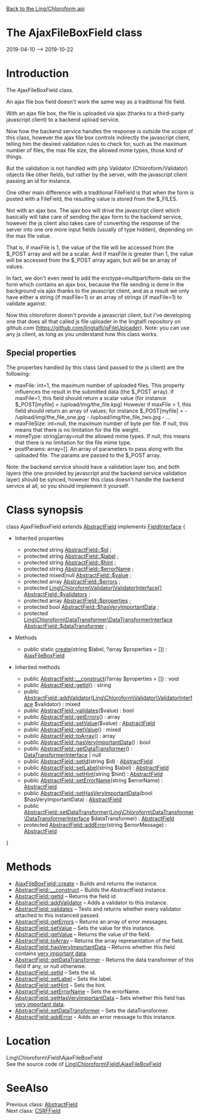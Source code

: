[Back to the Ling/Chloroform api](https://github.com/lingtalfi/Chloroform/blob/master/doc/api/Ling/Chloroform.md)



The AjaxFileBoxField class
================
2019-04-10 --> 2019-10-22






Introduction
============

The AjaxFileBoxField class.

An ajax file box field doesn't work the same way as a traditional file field.

With an ajax file box, the file is uploaded via ajax (thanks to a third-party javascript client)
to a backend upload service.

Now how the backend service handles the response is outside the scope of this class,
however the ajax file box controls indirectly the javascript client, telling him the desired validation
rules to check for, such as the maximum number of files, the max file size, the allowed mime types, those kind of things.

But the validation is not handled with php Validator (Chloroform/Validator) objects like other fields,
but rather by the server, with the javascript client passing an id for instance.

One other main difference with a traditional FileField is that when the form is posted with a FileField,
the resulting value is stored from the $_FILES.

Not with an ajax box. The ajax box will drive the javascript client which basically will take care of sending
the ajax form to the backend service, however the js client also takes care of converting the response of the server
into one ore more input fields (usually of type hidden), depending on the max file value.

That is, if maxFile is 1, the value of the file will be accessed from the $_POST array and will be a scalar.
And if maxFile is greater than 1, the value will be accessed from the $_POST array again, but will be an array of values.

In fact, we don't even need to add the enctype=multipart/form-data on the form which contains an ajax box, because the
file sending is done in the background via ajax thanks to the javascript client, and as a result we only have
either a string (if maxFile=1) or an array of strings (if maxFile>1) to validate against.




Now this chloroform doesn't provide a javascript client, but I've developing one that does all that called js file uploader
in the lingtalfi repository on github.com (https://github.com/lingtalfi/jsFileUploader).
Note: you can use any js client, as long as you understand how this class works.


Special properties
----------
The properties handled by this class (and passed to the js client) are the following:

- maxFile: int=1, the maximum number of uploaded files.
         This property influences the result in the submitted data (the $_POST array).
         If maxFile=1, this field should return a scalar value (for instance $_POST[myfile] = /upload/img/the_file.kpg)
         However if maxFile > 1, this field should return an array of values;
         for instance $_POST[myfile] =
                 - /upload/img/the_file_one.jpg
                 - /upload/img/the_file_two.jpg
                 - ...
- maxFileSize: int=null, the maximum number of byte per file. If null, this means that there is no limitation for the file weight.
- mimeType: string|array=null the allowed mime types. If null, this means that there is no limitation for the file mime type.
- postParams: array=[]. An array of parameters to pass along with the uploaded file. The params are passed to the $_POST array.


Note: the backend service should have a validation layer too, and both layers (the one provided by javascript and
the backend service validation layer) should be synced, however this class doesn't handle the backend service at all,
so you should implement it yourself.



Class synopsis
==============


class <span class="pl-k">AjaxFileBoxField</span> extends [AbstractField](https://github.com/lingtalfi/Chloroform/blob/master/doc/api/Ling/Chloroform/Field/AbstractField.md) implements [FieldInterface](https://github.com/lingtalfi/Chloroform/blob/master/doc/api/Ling/Chloroform/Field/FieldInterface.md) {

- Inherited properties
    - protected string [AbstractField::$id](#property-id) ;
    - protected string [AbstractField::$label](#property-label) ;
    - protected string [AbstractField::$hint](#property-hint) ;
    - protected string [AbstractField::$errorName](#property-errorName) ;
    - protected mixed|null [AbstractField::$value](#property-value) ;
    - protected array [AbstractField::$errors](#property-errors) ;
    - protected [Ling\Chloroform\Validator\ValidatorInterface[]](https://github.com/lingtalfi/Chloroform/blob/master/doc/api/Ling/Chloroform/Validator/ValidatorInterface.md) [AbstractField::$validators](#property-validators) ;
    - protected array [AbstractField::$properties](#property-properties) ;
    - protected bool [AbstractField::$hasVeryImportantData](#property-hasVeryImportantData) ;
    - protected [Ling\Chloroform\DataTransformer\DataTransformerInterface](https://github.com/lingtalfi/Chloroform/blob/master/doc/api/Ling/Chloroform/DataTransformer/DataTransformerInterface.md) [AbstractField::$dataTransformer](#property-dataTransformer) ;

- Methods
    - public static [create](https://github.com/lingtalfi/Chloroform/blob/master/doc/api/Ling/Chloroform/Field/AjaxFileBoxField/create.md)(string $label, ?array $properties = []) : [AjaxFileBoxField](https://github.com/lingtalfi/Chloroform/blob/master/doc/api/Ling/Chloroform/Field/AjaxFileBoxField.md)

- Inherited methods
    - public [AbstractField::__construct](https://github.com/lingtalfi/Chloroform/blob/master/doc/api/Ling/Chloroform/Field/AbstractField/__construct.md)(?array $properties = []) : void
    - public [AbstractField::getId](https://github.com/lingtalfi/Chloroform/blob/master/doc/api/Ling/Chloroform/Field/AbstractField/getId.md)() : string
    - public [AbstractField::addValidator](https://github.com/lingtalfi/Chloroform/blob/master/doc/api/Ling/Chloroform/Field/AbstractField/addValidator.md)([Ling\Chloroform\Validator\ValidatorInterface](https://github.com/lingtalfi/Chloroform/blob/master/doc/api/Ling/Chloroform/Validator/ValidatorInterface.md) $validator) : mixed
    - public [AbstractField::validates](https://github.com/lingtalfi/Chloroform/blob/master/doc/api/Ling/Chloroform/Field/AbstractField/validates.md)($value) : bool
    - public [AbstractField::getErrors](https://github.com/lingtalfi/Chloroform/blob/master/doc/api/Ling/Chloroform/Field/AbstractField/getErrors.md)() : array
    - public [AbstractField::setValue](https://github.com/lingtalfi/Chloroform/blob/master/doc/api/Ling/Chloroform/Field/AbstractField/setValue.md)($value) : [AbstractField](https://github.com/lingtalfi/Chloroform/blob/master/doc/api/Ling/Chloroform/Field/AbstractField.md)
    - public [AbstractField::getValue](https://github.com/lingtalfi/Chloroform/blob/master/doc/api/Ling/Chloroform/Field/AbstractField/getValue.md)() : mixed
    - public [AbstractField::toArray](https://github.com/lingtalfi/Chloroform/blob/master/doc/api/Ling/Chloroform/Field/AbstractField/toArray.md)() : array
    - public [AbstractField::hasVeryImportantData](https://github.com/lingtalfi/Chloroform/blob/master/doc/api/Ling/Chloroform/Field/AbstractField/hasVeryImportantData.md)() : bool
    - public [AbstractField::getDataTransformer](https://github.com/lingtalfi/Chloroform/blob/master/doc/api/Ling/Chloroform/Field/AbstractField/getDataTransformer.md)() : [DataTransformerInterface](https://github.com/lingtalfi/Chloroform/blob/master/doc/api/Ling/Chloroform/DataTransformer/DataTransformerInterface.md) | null
    - public [AbstractField::setId](https://github.com/lingtalfi/Chloroform/blob/master/doc/api/Ling/Chloroform/Field/AbstractField/setId.md)(string $id) : [AbstractField](https://github.com/lingtalfi/Chloroform/blob/master/doc/api/Ling/Chloroform/Field/AbstractField.md)
    - public [AbstractField::setLabel](https://github.com/lingtalfi/Chloroform/blob/master/doc/api/Ling/Chloroform/Field/AbstractField/setLabel.md)(string $label) : [AbstractField](https://github.com/lingtalfi/Chloroform/blob/master/doc/api/Ling/Chloroform/Field/AbstractField.md)
    - public [AbstractField::setHint](https://github.com/lingtalfi/Chloroform/blob/master/doc/api/Ling/Chloroform/Field/AbstractField/setHint.md)(string $hint) : [AbstractField](https://github.com/lingtalfi/Chloroform/blob/master/doc/api/Ling/Chloroform/Field/AbstractField.md)
    - public [AbstractField::setErrorName](https://github.com/lingtalfi/Chloroform/blob/master/doc/api/Ling/Chloroform/Field/AbstractField/setErrorName.md)(string $errorName) : [AbstractField](https://github.com/lingtalfi/Chloroform/blob/master/doc/api/Ling/Chloroform/Field/AbstractField.md)
    - public [AbstractField::setHasVeryImportantData](https://github.com/lingtalfi/Chloroform/blob/master/doc/api/Ling/Chloroform/Field/AbstractField/setHasVeryImportantData.md)(bool $hasVeryImportantData) : [AbstractField](https://github.com/lingtalfi/Chloroform/blob/master/doc/api/Ling/Chloroform/Field/AbstractField.md)
    - public [AbstractField::setDataTransformer](https://github.com/lingtalfi/Chloroform/blob/master/doc/api/Ling/Chloroform/Field/AbstractField/setDataTransformer.md)([Ling\Chloroform\DataTransformer\DataTransformerInterface](https://github.com/lingtalfi/Chloroform/blob/master/doc/api/Ling/Chloroform/DataTransformer/DataTransformerInterface.md) $dataTransformer) : [AbstractField](https://github.com/lingtalfi/Chloroform/blob/master/doc/api/Ling/Chloroform/Field/AbstractField.md)
    - protected [AbstractField::addError](https://github.com/lingtalfi/Chloroform/blob/master/doc/api/Ling/Chloroform/Field/AbstractField/addError.md)(string $errorMessage) : [AbstractField](https://github.com/lingtalfi/Chloroform/blob/master/doc/api/Ling/Chloroform/Field/AbstractField.md)

}






Methods
==============

- [AjaxFileBoxField::create](https://github.com/lingtalfi/Chloroform/blob/master/doc/api/Ling/Chloroform/Field/AjaxFileBoxField/create.md) &ndash; Builds and returns the instance.
- [AbstractField::__construct](https://github.com/lingtalfi/Chloroform/blob/master/doc/api/Ling/Chloroform/Field/AbstractField/__construct.md) &ndash; Builds the AbstractField instance.
- [AbstractField::getId](https://github.com/lingtalfi/Chloroform/blob/master/doc/api/Ling/Chloroform/Field/AbstractField/getId.md) &ndash; Returns the field id.
- [AbstractField::addValidator](https://github.com/lingtalfi/Chloroform/blob/master/doc/api/Ling/Chloroform/Field/AbstractField/addValidator.md) &ndash; Adds a validator to this instance.
- [AbstractField::validates](https://github.com/lingtalfi/Chloroform/blob/master/doc/api/Ling/Chloroform/Field/AbstractField/validates.md) &ndash; Tests and returns whether every validator attached to this instanced passed.
- [AbstractField::getErrors](https://github.com/lingtalfi/Chloroform/blob/master/doc/api/Ling/Chloroform/Field/AbstractField/getErrors.md) &ndash; Returns an array of error messages.
- [AbstractField::setValue](https://github.com/lingtalfi/Chloroform/blob/master/doc/api/Ling/Chloroform/Field/AbstractField/setValue.md) &ndash; Sets the value for this instance.
- [AbstractField::getValue](https://github.com/lingtalfi/Chloroform/blob/master/doc/api/Ling/Chloroform/Field/AbstractField/getValue.md) &ndash; Returns the value of the field.
- [AbstractField::toArray](https://github.com/lingtalfi/Chloroform/blob/master/doc/api/Ling/Chloroform/Field/AbstractField/toArray.md) &ndash; Returns the array representation of the field.
- [AbstractField::hasVeryImportantData](https://github.com/lingtalfi/Chloroform/blob/master/doc/api/Ling/Chloroform/Field/AbstractField/hasVeryImportantData.md) &ndash; Returns whether this field contains [very important data](https://github.com/lingtalfi/Chloroform/blob/master/doc/pages/chloroform-discussion.md#the-concept-of-very-important-data).
- [AbstractField::getDataTransformer](https://github.com/lingtalfi/Chloroform/blob/master/doc/api/Ling/Chloroform/Field/AbstractField/getDataTransformer.md) &ndash; Returns the data transformer of this field if any, or null otherwise.
- [AbstractField::setId](https://github.com/lingtalfi/Chloroform/blob/master/doc/api/Ling/Chloroform/Field/AbstractField/setId.md) &ndash; Sets the id.
- [AbstractField::setLabel](https://github.com/lingtalfi/Chloroform/blob/master/doc/api/Ling/Chloroform/Field/AbstractField/setLabel.md) &ndash; Sets the label.
- [AbstractField::setHint](https://github.com/lingtalfi/Chloroform/blob/master/doc/api/Ling/Chloroform/Field/AbstractField/setHint.md) &ndash; Sets the hint.
- [AbstractField::setErrorName](https://github.com/lingtalfi/Chloroform/blob/master/doc/api/Ling/Chloroform/Field/AbstractField/setErrorName.md) &ndash; Sets the errorName.
- [AbstractField::setHasVeryImportantData](https://github.com/lingtalfi/Chloroform/blob/master/doc/api/Ling/Chloroform/Field/AbstractField/setHasVeryImportantData.md) &ndash; Sets whether this field has [very important data](https://github.com/lingtalfi/Chloroform/blob/master/doc/pages/chloroform-discussion.md#the-concept-of-very-important-data).
- [AbstractField::setDataTransformer](https://github.com/lingtalfi/Chloroform/blob/master/doc/api/Ling/Chloroform/Field/AbstractField/setDataTransformer.md) &ndash; Sets the dataTransformer.
- [AbstractField::addError](https://github.com/lingtalfi/Chloroform/blob/master/doc/api/Ling/Chloroform/Field/AbstractField/addError.md) &ndash; Adds an error message to this instance.





Location
=============
Ling\Chloroform\Field\AjaxFileBoxField<br>
See the source code of [Ling\Chloroform\Field\AjaxFileBoxField](https://github.com/lingtalfi/Chloroform/blob/master/Field/AjaxFileBoxField.php)



SeeAlso
==============
Previous class: [AbstractField](https://github.com/lingtalfi/Chloroform/blob/master/doc/api/Ling/Chloroform/Field/AbstractField.md)<br>Next class: [CSRFField](https://github.com/lingtalfi/Chloroform/blob/master/doc/api/Ling/Chloroform/Field/CSRFField.md)<br>
